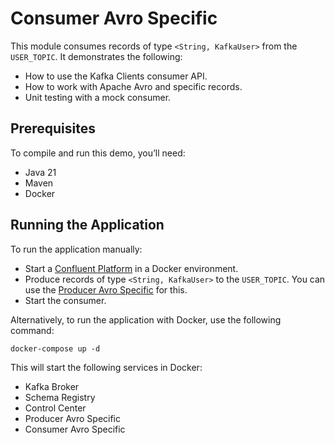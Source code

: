 # Consumer Avro Specific

This module consumes records of type `<String, KafkaUser>` from the `USER_TOPIC`.
It demonstrates the following:

- How to use the Kafka Clients consumer API.
- How to work with Apache Avro and specific records.
- Unit testing with a mock consumer.

## Prerequisites

To compile and run this demo, you’ll need:

- Java 21
- Maven
- Docker

## Running the Application

To run the application manually:

- Start a [Confluent Platform](https://docs.confluent.io/platform/current/quickstart/ce-docker-quickstart.html#step-1-download-and-start-cp) in a Docker environment.
- Produce records of type `<String, KafkaUser>` to the `USER_TOPIC`. You can use the [Producer Avro Specific](../../kafka-producer-quickstarts/kafka-producer-avro-specific) for this.
- Start the consumer.

Alternatively, to run the application with Docker, use the following command:

```console
docker-compose up -d
```

This will start the following services in Docker:

- Kafka Broker
- Schema Registry
- Control Center
- Producer Avro Specific
- Consumer Avro Specific

